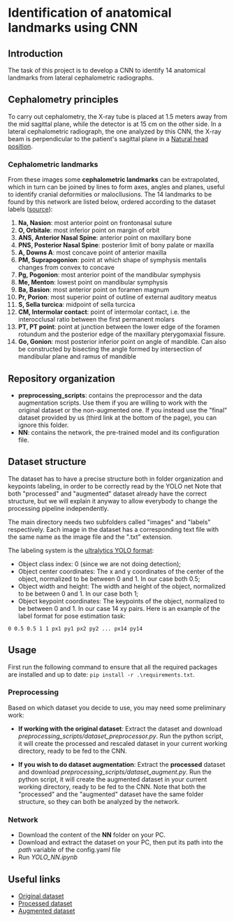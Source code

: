 # Identification of anatomical landmarks using CNN

## Introduction
The task of this project is to develop a CNN to identify 14 anatomical landmarks from lateral cephalometric radiographs.

## Cephalometry principles
To carry out cephalometry, the X-ray tube is placed at 1.5 meters away from the mid sagittal plane, while the detector is at 15 cm on the other side.
In a lateral cephalometric radiograph, the one analyzed by this CNN, the X-ray beam is perpendicular to the patient's sagittal plane in a [Natural head position](https://en.wikipedia.org/wiki/Natural_head_position).

### Cephalometric landmarks
From these images some **cephalometric landmarks** can be extrapolated, which in turn can be joined by lines to form axes, angles and planes, useful to identify cranial deformities or malocllusions.
The 14 landmarks to be found by this network are listed below, ordered according to the dataset labels ([source](https://en.wikipedia.org/wiki/Cephalometric_analysis#Cephalometric_landmarks)):
1. **Na, Nasion**: most anterior point on frontonasal suture
2. **O, Orbitale**: most inferior point on margin of orbit
3. **ANS, Anterior Nasal Spine**: anterior point on maxillary bone
4. **PNS, Posterior Nasal Spine**: posterior limit of bony palate or maxilla
5. **A, Downs A**: most concave point of anterior maxilla
6. **PM, Suprapogonion**: point at which shape of symphysis mentalis changes from convex to concave
7. **Pg, Pogonion**: most anterior point of the mandibular symphysis
8. **Me, Menton**: lowest point on mandibular symphysis
9. **Ba, Basion**: most anterior point on foramen magnum
10. **Pr, Porion**: most superior point of outline of external auditory meatus
11. **S, Sella turcica**: midpoint of sella turcica
12. **CM, Intermolar contact**: point of intermolar contact, i.e. the interocclusal ratio between the first permanent molars
13. **PT, PT point**: point at junction between the lower edge of the foramen rotundum and the posterior edge of the maxillary pterygomaxial fissure.
14. **Go, Gonion**: most posterior inferior point on angle of mandible. Can also be constructed by bisecting the angle formed by intersection of mandibular plane and ramus of mandible

## Repository organization
* **preprocessing_scripts**: contains the preprocessor and the data augmentation scripts. Use them if you are willing to work with the original dataset or the non-augmented one. If you instead use the "final" dataset provided by us (third link at the bottom of the page), you can ignore this folder.
* **NN**: contains the network, the pre-trained model and its configuration file.
  
## Dataset structure
The dataset has to have a precise structure both in folder organization and keypoints labeling, in order to be correctly read by the YOLO net
Note that both "processed" and "augmented" dataset already have the correct structure, but we will explain it anyway to allow everybody to change the processing pipeline independently.

The main directory needs two subfolders called "images" and "labels" respectively. Each image in the dataset has a corresponding text file with the same name as the image file and the ".txt" extension.

The labeling system is the [ultralytics YOLO format](https://docs.ultralytics.com/datasets/pose/):
* Object class index: 0 (since we are not doing detection);
* Object center coordinates: The x and y coordinates of the center of the object, normalized to be between 0 and 1. In our case both 0.5;
* Object width and height: The width and height of the object, normalized to be between 0 and 1. In our case both 1;
* Object keypoint coordinates: The keypoints of the object, normalized to be between 0 and 1. In our case 14 xy pairs.
Here is an example of the label format for pose estimation task:

`0 0.5 0.5 1 1 px1 py1 px2 py2 ... px14 py14`
## Usage
First run the following command to ensure that all the required packages are installed and up to date: `pip install -r .\requirements.txt`.
### Preprocessing
Based on which dataset you decide to use, you may need some preliminary work:
* **If working with the original dataset**: Extract the dataset and download *preprocessing_scripts/dataset_preprocessor.py*. Run the python script, it will create the processed and rescaled dataset in your current working directory, ready to be fed to the CNN.
  
* **If you wish to do dataset augmentation**: Extract the **processed** dataset and download *preprocessing_scripts/dataset_augment.py*. Run the python script, it will create the augmented dataset in your current working directory, ready to be fed to the CNN.
Note that both the "processed" and the "augmented" dataset have the same folder structure, so they can both be analyzed by the network.

### Network
* Download the content of the **NN** folder on your PC.
* Download and extract the dataset on your PC, then put its path into the *path* variable of the config.yaml file
* Run *YOLO_NN.ipynb*
## Useful links
* [Original dataset](https://drive.google.com/file/d/1c6zAOMGOXeI8-PzsOXNV0kaRDOX9jGsg/view?usp=sharing)
* [Processed dataset](https://drive.google.com/file/d/1b5PBYAQm500APmUFrpmd1U2fENg3asXZ/view?usp=sharing)
* [Augmented dataset](https://drive.google.com/file/d/1c7EFdm-p5a3cv4611V5BElwjzm9YnOeC/view?usp=sharing)
